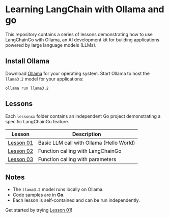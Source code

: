 # Learning LangChain with Ollama and go


This repository contains a series of lessons demonstrating how to use LangChainGo with Ollama, an AI development kit for building applications powered by large language models (LLMs).

## Install Ollama

Download [Ollama](https://ollama.com/) for your operating system. Start Ollama to host the `llama3.2` model for your applications:

```
ollama run llama3.2
```

## Lessons

Each `lessonxx` folder contains an independent Go project demonstrating a specific LangChainGo feature.

| Lesson | Description |
|--------|-------------|
| [Lesson 01](/lesson01/readme.md) | Basic LLM call with Ollama (Hello World) |
| [Lesson 02](/lesson02/readme.md) | Function calling with LangChainGo |
| [Lesson 03](/lesson03/readme.md) | Function calling with parameters |

## Notes
- The `llama3.2` model runs locally on Ollama.
- Code samples are in **Go**.
- Each lesson is self-contained and can be run independently.

Get started by trying [Lesson 01](./lesson01/readme.md)!

